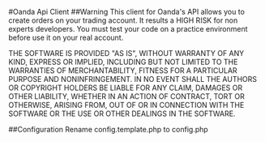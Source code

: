 #Oanda Api Client
##Warning
This client for Oanda's API allows you to create orders on your trading account. It results a HIGH RISK for non experts developers. You must test your code on a practice environment before use it on your real account.

THE SOFTWARE IS PROVIDED "AS IS", WITHOUT WARRANTY OF ANY KIND, EXPRESS OR IMPLIED, INCLUDING BUT NOT LIMITED TO THE WARRANTIES OF MERCHANTABILITY, FITNESS FOR A PARTICULAR PURPOSE AND NONINFRINGEMENT. IN NO EVENT SHALL THE AUTHORS OR COPYRIGHT HOLDERS BE LIABLE FOR ANY CLAIM, DAMAGES OR OTHER LIABILITY, WHETHER IN AN ACTION OF CONTRACT, TORT OR OTHERWISE, ARISING FROM, OUT OF OR IN CONNECTION WITH THE SOFTWARE OR THE USE OR OTHER DEALINGS IN THE SOFTWARE.

##Configuration
Rename config.template.php to config.php